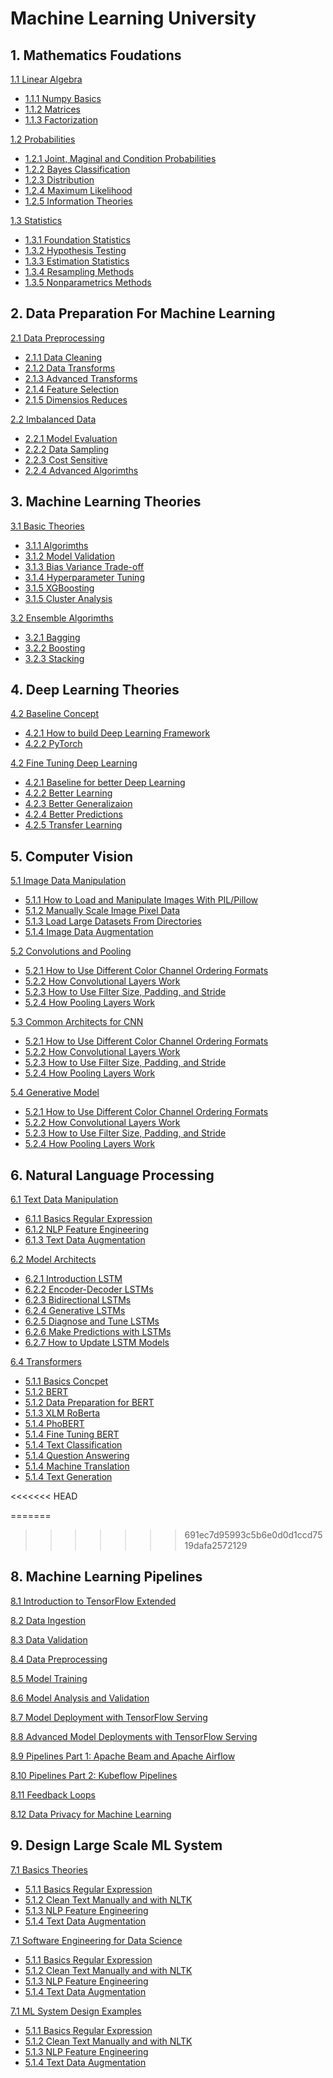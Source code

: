 # Machine Learning University

## 1. Mathematics Foudations

[1.1 Linear Algebra]()

* [1.1.1 Numpy Basics](Math/Linear_Algebra/Numpy.md)
* [1.1.2 Matrices]()
* [1.1.3 Factorization]()

[1.2 Probabilities]()

* [1.2.1 Joint, Maginal and Condition Probabilities]()
* [1.2.2 Bayes Classification]()
* [1.2.3 Distribution]()
* [1.2.4 Maximum Likelihood]()
* [1.2.5 Information Theories]()

[1.3 Statistics]()

* [1.3.1 Foundation Statistics]()
* [1.3.2 Hypothesis Testing]()
* [1.3.3 Estimation Statistics]()
* [1.3.4 Resampling Methods]()
* [1.3.5 Nonparametrics Methods]()

## 2. Data Preparation For Machine Learning
[2.1 Data Preprocessing]()

* [2.1.1 Data Cleaning]()
* [2.1.2 Data Transforms]()
* [2.1.3 Advanced Transforms]()
* [2.1.4 Feature Selection]()
* [2.1.5 Dimensios Reduces]()

[2.2 Imbalanced Data]()

* [2.2.1 Model Evaluation]()
* [2.2.2 Data Sampling]()
* [2.2.3 Cost Sensitive]()
* [2.2.4 Advanced Algorimths]()

## 3. Machine Learning Theories
[3.1 Basic Theories]()

* [3.1.1 Algorimths]()
* [3.1.2 Model Validation]()
* [3.1.3 Bias Variance Trade-off]()
* [3.1.4 Hyperparameter Tuning]()
* [3.1.5 XGBoosting]()
* [3.1.5 Cluster Analysis]()

[3.2 Ensemble Algorimths]()
* [3.2.1 Bagging]()
* [3.2.2 Boosting]()
* [3.2.3 Stacking]()

## 4. Deep Learning Theories
[4.2 Baseline Concept]()
* [4.2.1 How to build Deep Learning Framework]()
* [4.2.2 PyTorch]()


[4.2 Fine Tuning Deep Learning]()
* [4.2.1 Baseline for better Deep Learning]()
* [4.2.2 Better Learning]()
* [4.2.3 Better Generalizaion]()
* [4.2.4 Better Predictions]()
* [4.2.5 Transfer Learning]()


## 5. Computer Vision
[5.1 Image Data Manipulation]()
* [5.1.1 How to Load and Manipulate Images With PIL/Pillow]()
* [5.1.2 Manually Scale Image Pixel Data]()
* [5.1.3 Load Large Datasets From Directories]()
* [5.1.4 Image Data Augmentation]()

[5.2 Convolutions and Pooling]()
* [5.2.1 How to Use Different Color Channel Ordering Formats]()
* [5.2.2 How Convolutional Layers Work]()
* [5.2.3 How to Use Filter Size, Padding, and Stride]()
* [5.2.4 How Pooling Layers Work]() 

[5.3 Common Architects for CNN ]()
* [5.2.1 How to Use Different Color Channel Ordering Formats]()
* [5.2.2 How Convolutional Layers Work]()
* [5.2.3 How to Use Filter Size, Padding, and Stride]()
* [5.2.4 How Pooling Layers Work]()

[5.4 Generative Model]()
* [5.2.1 How to Use Different Color Channel Ordering Formats]()
* [5.2.2 How Convolutional Layers Work]()
* [5.2.3 How to Use Filter Size, Padding, and Stride]()
* [5.2.4 How Pooling Layers Work]() 


## 6. Natural Language Processing
[6.1 Text Data Manipulation]()
* [6.1.1 Basics Regular Expression](NLP/RegEx.md)
* [6.1.2 NLP Feature Engineering]()
* [6.1.3 Text Data Augmentation](NLP/augumentation.md)

[6.2 Model Architects]()
* [6.2.1 Introduction LSTM]()
* [6.2.2 Encoder-Decoder LSTMs]()
* [6.2.3 Bidirectional LSTMs]()
* [6.2.4 Generative LSTMs]()
* [6.2.5 Diagnose and Tune LSTMs]()
* [6.2.6 Make Predictions with LSTMs]()
* [6.2.7 How to Update LSTM Models]()

[6.4 Transformers]()
* [5.1.1 Basics Concpet]()
* [5.1.2 BERT]()
* [5.1.2 Data Preparation for BERT]()
* [5.1.3 XLM RoBerta]()
* [5.1.4 PhoBERT]()
* [5.1.4 Fine Tuning BERT]()
* [5.1.4 Text Classification]()
* [5.1.4 Question Answering]()
* [5.1.4 Machine Translation]()
* [5.1.4 Text Generation]()

<<<<<<< HEAD


=======
>>>>>>> 691ec7d95993c5b6e0d0d1ccd7519dafa2572129

## 8. Machine Learning Pipelines
[8.1 Introduction to TensorFlow Extended]()

[8.2 Data Ingestion]()

[8.3 Data Validation]()

[8.4 Data Preprocessing]()

[8.5 Model Training]()

[8.6 Model Analysis and Validation]()

[8.7 Model Deployment with TensorFlow Serving]()

[8.8 Advanced Model Deployments with TensorFlow Serving]()

[8.9 Pipelines Part 1: Apache Beam and Apache Airflow]()

[8.10 Pipelines Part 2: Kubeflow Pipelines]()

[8.11 Feedback Loops]()

[8.12 Data Privacy for Machine Learning]()

## 9. Design Large Scale ML System
[7.1 Basics Theories]()
* [5.1.1 Basics Regular Expression ]()
* [5.1.2 Clean Text Manually and with NLTK]()
* [5.1.3 NLP Feature Engineering]()
* [5.1.4 Text Data Augmentation]()

[7.1 Software Engineering for Data Science]()
* [5.1.1 Basics Regular Expression ]()
* [5.1.2 Clean Text Manually and with NLTK]()
* [5.1.3 NLP Feature Engineering]()
* [5.1.4 Text Data Augmentation]()

[7.1 ML System Design Examples]()
* [5.1.1 Basics Regular Expression ]()
* [5.1.2 Clean Text Manually and with NLTK]()
* [5.1.3 NLP Feature Engineering]()
* [5.1.4 Text Data Augmentation]()
